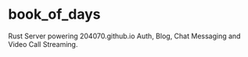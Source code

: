 # book_of_days

Rust Server powering 204070.github.io Auth, Blog, Chat Messaging and Video Call Streaming.
